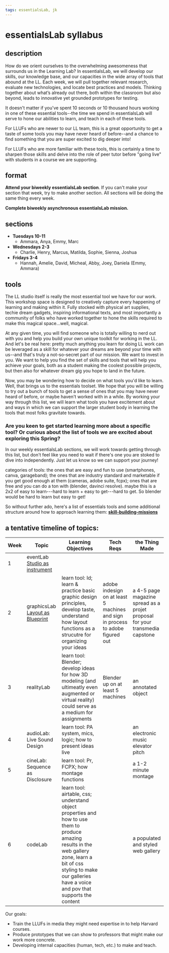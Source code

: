 ```yaml
---
tags: essentialsLab, jk
---
```



# essentialsLab syllabus

## description
How do we orient ourselves to the overwhelming awesomeness that surrounds us in the Learning Lab? In essentialsLab, we will develop our skills, our knowledge base, and our capacities in the wide array of tools that abound at the LL. Each week, we will pull together relevant research, evaluate new technologies, and locate best practices and models. Thinking together about what’s already out there, both within the classroom but also beyond, leads to innovative yet grounded prototypes for testing.

It doesn't matter if you've spent 10 seconds or 10 thousand hours working in one of these essential tools--the time we spend in essentialsLab will serve to hone our abilities to learn, and teach in each of these tools.

For LLUFs who are newer to our LL team, this is a great opportunity to get a taste of some tools you may have never heard of before--and a chance to find something that you are super excited to dig deeper into!

For LLUFs who are more familiar with these tools, this is certainly a time to sharpen those skills and delve into the role of peer tutor before "going live" with students in a course we are supporting.

## format 
**Attend your biweekly essentialsLab section**. If you can't make your section that week, try to make another section. All sections will be doing the same thing every week.

**Complete biweekly asynchronous essentialsLab mission.**


## sections
* **Tuesdays 10-11**
    * Ammara, Anya, Emmy, Marc
* **Wednesdays 2-3**
    * Charlie, Henry, Marcus, Matilda, Sophie, Sienna, Joshua
* **Fridays 3-4**
    * Hannah, Amelie, David, Micheal, Abby, Joey, Daniela (Emmy, Ammara)


## tools
The LL studio itself is really the most essential tool we have for our work. This workshop space is designed to creatively capture every happening of learning and making within it. Fully stocked with physical art supplies, techie dream gadgets, inspiring informational texts, and most importantly a community of folks who have worked together to hone the skills required to make this magical space...well, magical.

At any given time, you will find someone who is totally willing to nerd out with you and help you build your own unique toolkit for working in the LL. And let's be real here: pretty much anything you learn for doing LL work can be leveraged as a skill for whatever your dreams are beyond your time with us--and that's truly a not-so-secret part of our mission. We want to invest in you. We want to help you find the set of skills and tools that will help you achieve your goals, both as a student making the coolest possible projects, but then also for whatever dream gig you hope to land in the future. 

Now, you may be wondering how to decide on what tools you'd like to learn. Well, that brings us to the essentials toolset. We hope that you will be willing to try out a bunch of tools to get a sense of ones that you may have never heard of before, or maybe haven't worked with in a while. By working your way through this list, we will learn what tools you have excitement about and ways in which we can support the larger student body in learning the tools that most folks gravitate towards. 


### Are you keen to get started learning more about a specific tool? Or curious about the list of tools we are excited about exploring this Spring?
In our weekly essentialsLab sections, we will work towards getting through this list, but don't feel like you need to wait if there's one you are stoked to dive into independently. Just let us know so we can support your journey! 

categories of tools: the ones that are easy and fun to use (smartphones, canva, garageband); the ones that are industry standard and marketable if you get good enough at them (cameras, adobe suite, fcpx); ones that are free and you can do a ton with (blender, davinci resolve). maybe this is a 2x2 of easy to learn---hard to learn + easy to get---hard to get. So blender would be hard to learn but easy to get!

So without further ado, here's a list of essentials tools and some additional structure around how to approach learning them: [**skill-building-missions**](https://hackmd.io/WFSQLjIbSa2p5yHjIHQM3Q)



## a tentative timeline of topics:

| Week | Topic | Learning Objectives | Tech Reqs | the Thing Made |
| ---- | ---- | ---- | ---- | ---- |
| 1 | eventLab [Studio as instrument](/LG7Y0yhkRVqHF_HPQjtEVQ)  | | | |
| 2 |graphicsLab [Layout as Blueprint](https://hackmd.io/yS3Yq_t_RnWhKnBJ-LLxpw)|learn tool: Id; learn & practice basic graphic design principles, develop taste, understand how layout functions as a strucutre for organizing your ideas |adobe indesign on at least 5 machines and sign in process to adobe figured out | a 4-5 page magazine spread as a projet proposal for your transmedia capstone | |
| 3 |realityLab |learn tool: Blender; develop ideas for how 3D modeling (and ultimeatly even augmented or virtual reality) could serve as a medium for assignments   |Blender up on at least 5 machines |an annotated object |
| 4 |audioLab: Live Sound Design |learn tool: PA system, mics, logic; how to present ideas live  | | an electronic music elevator pitch|
| 5 |cineLab: Sequence as Disclosure|learn tool: Pr, FCPX; how montage functions | |a 1-2 minute montage |
| 6 |codeLab |learn tool: airtable, css; understand object properties and how to use them to produce amazing results in the web gallery zone, learn a bit of css styling to make our galleries have a voice and pov that supports the content  | |a populated and styled web gallery |


Our goals:
* Train the LLUFs in media they might need expertise in to help Harvard courses.
* Produce prototypes that we can show to professors that might make our work more concrete.
* Developing internal capacities (human, tech, etc.) to make and teach.